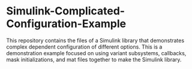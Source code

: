 # Simulink-Complicated-Configuration-Example
This repository contains the files of a Simulink library that demonstrates complex dependent configuration of different options. This is a demonstration example focused on using variant subsystems, callbacks, mask initializations, and mat files together to make the Simulink library.
